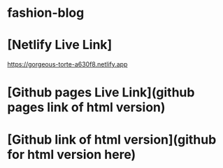 # fashion-blog

# [Netlify Live Link]

https://gorgeous-torte-a630f8.netlify.app

# [Github pages Live Link](github pages link of html version)

# [Github link of html version](github for html version here)
